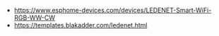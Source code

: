 - https://www.esphome-devices.com/devices/LEDENET-Smart-WiFi-RGB-WW-CW
- https://templates.blakadder.com/ledenet.html